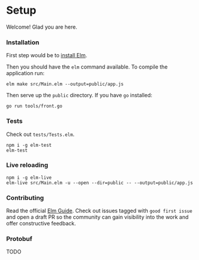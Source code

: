# Setup

Welcome! Glad you are here.

### Installation

First step would be to [install Elm](https://guide.elm-lang.org/install.html).

Then you should have the `elm` command available. To compile the application run:

`elm make src/Main.elm --output=public/app.js`

Then serve up the `public` directory. If you have `go` installed:

`go run tools/front.go`

### Tests

Check out `tests/Tests.elm`.

```
npm i -g elm-test
elm-test
```

### Live reloading

```
npm i -g elm-live
elm-live src/Main.elm -u --open --dir=public -- --output=public/app.js
```

### Contributing

Read the official [Elm Guide](https://guide.elm-lang.org/). Check out issues tagged with `good first issue` and open a draft PR so the community can gain visibility into the work and offer constructive feedback.

### Protobuf

TODO